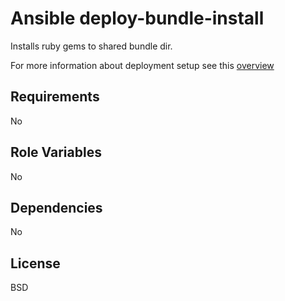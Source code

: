 Ansible deploy-bundle-install
==========================

Installs ruby gems to shared bundle dir.

For more information about deployment setup see this [overview](https://github.com/kunik/ansible-role-deploy-metadata/blob/master/USAGE.md)

Requirements
------------

No

Role Variables
--------------

No

Dependencies
------------

No

License
-------

BSD
